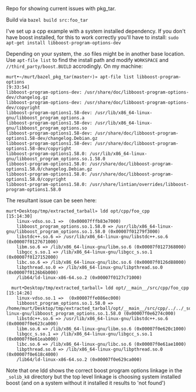Repo for showing current issues with pkg_tar.

Build via `bazel build src:foo_tar`


I've set up a cpp example with a system installed dependency. If you don't have boost installed, for this to work correctly you'll have to install:
`sudo apt-get install libboost-program-options-dev`

Depending on your system, the .so files might be in another base location. Use `apt-file list` to find the install path and modify `WORKSPACE` and `//third_party/boost.BUILD` accrodingly. On my machine:

```
murt•~/murt/bazel_pkg_tar(master⚡)» apt-file list libboost-program-options                                                                          [9:33:54]
libboost-program-options-dev: /usr/share/doc/libboost-program-options-dev/changelog.gz
libboost-program-options-dev: /usr/share/doc/libboost-program-options-dev/copyright
libboost-program-options1.58-dev: /usr/lib/x86_64-linux-gnu/libboost_program_options.a
libboost-program-options1.58-dev: /usr/lib/x86_64-linux-gnu/libboost_program_options.so
libboost-program-options1.58-dev: /usr/share/doc/libboost-program-options1.58-dev/changelog.Debian.gz
libboost-program-options1.58-dev: /usr/share/doc/libboost-program-options1.58-dev/copyright
libboost-program-options1.58.0: /usr/lib/x86_64-linux-gnu/libboost_program_options.so.1.58.0
libboost-program-options1.58.0: /usr/share/doc/libboost-program-options1.58.0/changelog.Debian.gz
libboost-program-options1.58.0: /usr/share/doc/libboost-program-options1.58.0/copyright
libboost-program-options1.58.0: /usr/share/lintian/overrides/libboost-program-options1.58.0
```


The resultant issue can be seen here:
```
murt•Desktop/tmp/extracted_tarball» ldd opt/cpp/foo_cpp                                                                                            [15:14:30]
	linux-vdso.so.1 =>  (0x00007fffb83e7000)
	libboost_program_options.so.1.58.0 => /usr/lib/x86_64-linux-gnu/libboost_program_options.so.1.58.0 (0x00007f01279f3000)
	libstdc++.so.6 => /usr/lib/x86_64-linux-gnu/libstdc++.so.6 (0x00007f0127671000)
	libm.so.6 => /lib/x86_64-linux-gnu/libm.so.6 (0x00007f0127368000)
	libgcc_s.so.1 => /lib/x86_64-linux-gnu/libgcc_s.so.1 (0x00007f0127152000)
	libc.so.6 => /lib/x86_64-linux-gnu/libc.so.6 (0x00007f0126d88000)
	libpthread.so.0 => /lib/x86_64-linux-gnu/libpthread.so.0 (0x00007f0126b6b000)
	/lib64/ld-linux-x86-64.so.2 (0x00007f0127c71000)

  murt•Desktop/tmp/extracted_tarball» ldd opt/__main__/src/cpp/foo_cpp                                                                               [15:14:26]
  	linux-vdso.so.1 =>  (0x00007ffe086ec000)
  	libboost_program_options.so.1.58.0 => /home/murt/Desktop/tmp/extracted_tarball/opt/__main__/src/cpp/../../_solib_k8/_U@local_Uboost_S_S_Cboost___Uexternal_Slocal_Uboost_Slib_Sx86_U64-linux-gnu/libboost_program_options.so.1.58.0 (0x00007f0e6274c000)
  	libstdc++.so.6 => /usr/lib/x86_64-linux-gnu/libstdc++.so.6 (0x00007f0e623ca000)
  	libm.so.6 => /lib/x86_64-linux-gnu/libm.so.6 (0x00007f0e620c1000)
  	libgcc_s.so.1 => /lib/x86_64-linux-gnu/libgcc_s.so.1 (0x00007f0e61eab000)
  	libc.so.6 => /lib/x86_64-linux-gnu/libc.so.6 (0x00007f0e61ae1000)
  	libpthread.so.0 => /lib/x86_64-linux-gnu/libpthread.so.0 (0x00007f0e618c4000)
  	/lib64/ld-linux-x86-64.so.2 (0x00007f0e629ca000)

```

Note that one ldd shows the correct boost program options linkage in the `_solib_k8` directory but the top level linkage is choosing system installed boost (and on a system without it installed it results to 'not found')